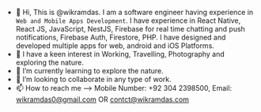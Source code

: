 - 👋 Hi, This is @wikramdas. I am a software engineer having experience in `Web and Mobile Apps Development`. I have experience in React Native, React JS, JavaScript, NestJS, Firebase for real time chatting and push notifications, Firebase Auth, Firestore, PHP. I have designed and developed multiple apps for web, android and iOS Platforms.
- 👀 I have a keen interest in Working, Travelling, Photography and exploring the nature.
- 🌱 I’m currently learning to explore the nature.
- 💞️ I’m looking to collaborate in any type of work.
- 📫 How to reach me --> Mobile Number: +92 304 2398500, Email: wikramdas0@gmail.com OR contct@wikramdas.com

<!---
wikramdas/wikramdas is a ✨ special ✨ repository because its `README.md` (this file) appears on your GitHub profile.
You can click the Preview link to take a look at your changes.
--->

